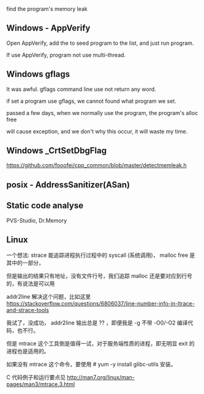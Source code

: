 
find the program's memory leak

## Windows - AppVerify

Open AppVerify, add the to seed program to the list, and just run program.

If use AppVerify, program not use multi-thread.


## Windows gflags

It was awful. gflags command line use not return any word. 

if set a program use gflags, we cannot found what program we set.

passed a few days, when we normally use the program, the program's alloc free

will cause exception, and we don't why this occur, it will waste my time.


## Windows _CrtSetDbgFlag

https://github.com/fooofei/cpp_common/blob/master/detectmemleak.h

## posix - AddressSanitizer(ASan)


## Static code analyse

PVS-Studio, Dr.Memory



## Linux

一个想法: strace 能追踪进程执行过程中的 syscall (系统调用)， malloc free 是其中的一部分，

但是输出的结果只有地址，没有文件行号，我们追踪 malloc 还是要对应到行号的，有说法是可以用

addr2line 解决这个问题，比如这里 https://stackoverflow.com/questions/6806037/line-number-info-in-ltrace-and-strace-tools

我试了，没成功， addr2line 输出总是 ?? ，即便我是 -g 不带 -O0/-O2 编译代码，也不行。


但是 mtrace 这个工具倒是值得一试，对于服务端性质的进程，即无明显 exit 的进程也是适用的。

如果没有 mtrace 这个命令，要使用 # yum -y install glibc-utils 安装。

C 代码例子和运行要点见 http://man7.org/linux/man-pages/man3/mtrace.3.html

